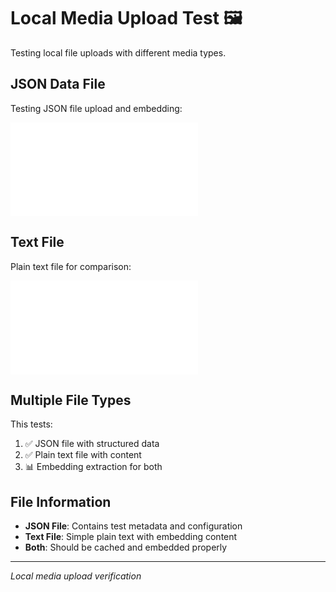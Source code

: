 # Local Media Upload Test 🖼️

Testing local file uploads with different media types.

## JSON Data File
Testing JSON file upload and embedding:

![file](test_data.json)

## Text File
Plain text file for comparison:

![file](simple_test.txt)

## Multiple File Types
This tests:
1. ✅ JSON file with structured data
2. ✅ Plain text file with content
3. 📊 Embedding extraction for both

## File Information
- **JSON File**: Contains test metadata and configuration
- **Text File**: Simple plain text with embedding content
- **Both**: Should be cached and embedded properly

---
*Local media upload verification*